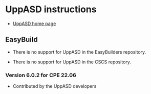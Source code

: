# UppASD instructions

  * [UppASD home page](https://github.com/UppASD/UppASD)


## EasyBuild

  * There is no support for UppASD in the EasyBuilders repository.

  * There is no support for UppASD in the CSCS repository.


### Version 6.0.2 for CPE 22.06

  * Contributed by the UppASD developers

